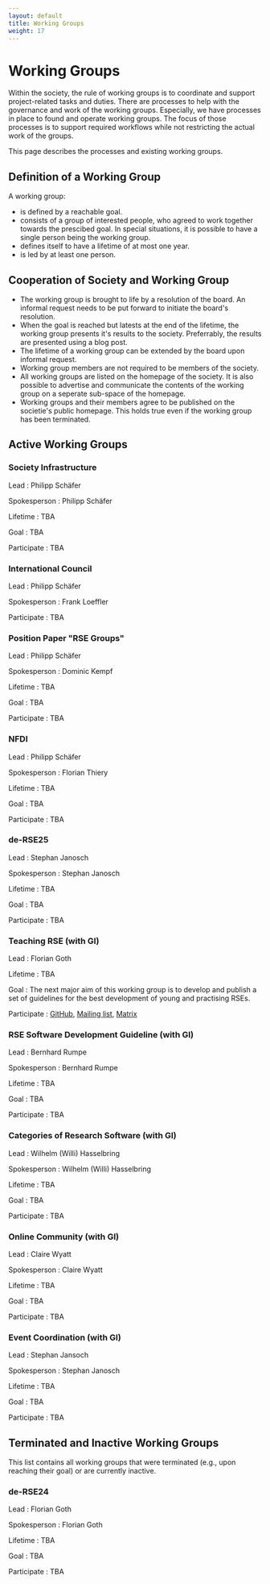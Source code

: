 ```yaml
---
layout: default
title: Working Groups
weight: 17
---        
```


# Working Groups

Within the society, the rule of working groups is to coordinate and support project-related tasks and duties.
There are processes to help with the governance and work of the working groups.
Especially, we have processes in place to found and operate working groups.
The focus of those processes is to support required workflows while not restricting the actual work of the groups.

This page describes the processes and existing working groups.

## Definition of a Working Group

A working group:
- is defined by a reachable goal.
- consists of a group of interested people, who agreed to work together towards the prescibed goal.
  In special situations, it is possible to have a single person being the working group.
- defines itself to have a lifetime of at most one year.
- is led by at least one person.

## Cooperation of Society and Working Group

- The working group is brought to life by a resolution of the board.
  An informal request needs to be put forward to initiate the board's resolution.
- When the goal is reached but latests at the end of the lifetime, the working group presents it's results to the society.
  Preferrably, the results are presented using a blog post.
- The lifetime of a working group can be extended by the board upon informal request.
- Working group members are not required to be members of the society.
- All working groups are listed on the homepage of the society.
  It is also possible to advertise and communicate the contents of the working group on a seperate sub-space of the homepage.
- Working groups and their members agree to be published on the societie's public homepage.
  This holds true even if the working group has been terminated.

## Active Working Groups

### Society Infrastructure

Lead
: Philipp Schäfer

Spokesperson
: Philipp Schäfer

Lifetime
: TBA

Goal
: TBA

Participate
: TBA

### International Council

Lead
: Philipp Schäfer

Spokesperson
: Frank Loeffler

Participate
: TBA

### Position Paper "RSE Groups"

Lead
: Philipp Schäfer

Spokesperson
: Dominic Kempf

Lifetime
: TBA

Goal
: TBA

Participate
: TBA

### NFDI

Lead
: Philipp Schäfer

Spokesperson
: Florian Thiery

Lifetime
: TBA

Goal
: TBA

Participate
: TBA

### de-RSE25

Lead
: Stephan Janosch

Spokesperson
: Stephan Janosch

Lifetime
: TBA

Goal
: TBA

Participate
: TBA

### Teaching RSE (with GI)

Lead
: Florian Goth

Lifetime
: TBA

Goal
: The next major aim of this working group is to develop and publish a set of guidelines for the best development of young and practising RSEs.

Participate
: [GitHub](https://github.com/the-teachingRSE-project), [Mailing list](https://lists.uni-wuerzburg.de/mailman/listinfo/teachingrse), [Matrix](https://matrix.to/#/#de-rse.org-AK-trainingRSE:matrix.org)

### RSE Software Development Guideline (with GI)

Lead
: Bernhard Rumpe

Spokesperson
: Bernhard Rumpe

Lifetime
: TBA

Goal
: TBA

Participate
: TBA

### Categories of Research Software (with GI)

Lead
: Wilhelm (Willi) Hasselbring

Spokesperson
: Wilhelm (Willi) Hasselbring

Lifetime
: TBA

Goal
: TBA

Participate
: TBA

### Online Community (with GI)

Lead
: Claire Wyatt

Spokesperson
: Claire Wyatt

Lifetime
: TBA

Goal
: TBA

Participate
: TBA

### Event Coordination (with GI)

Lead
: Stephan Jansoch

Spokesperson
: Stephan Janosch

Lifetime
: TBA

Goal
: TBA

Participate
: TBA

## Terminated and Inactive Working Groups

This list contains all working groups that were terminated (e.g., upon reaching their goal) or are currently inactive.

### de-RSE24

Lead
: Florian Goth

Spokesperson
: Florian Goth

Lifetime
: TBA

Goal
: TBA

Participate
: TBA
